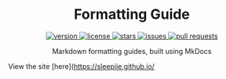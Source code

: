<h1 align="center">Formatting Guide</h1>

<p align="center">
  <a href="https://github.com/sleepiie/formatting/releases" target="_blank">
    <img alt="version" src="https://img.shields.io/github/v/release/sleepiie/formatting?style=for-the-badge" />
  </a>
  <a href="https://github.com/sleepiie/formatting/blob/main/LICENSE.md" target="_blank">
    <img alt="license" src="https://img.shields.io/github/license/sleepiie/formatting?style=for-the-badge" />
  </a>
  <a href="https://github.com/sleepiie/formatting/blob/main/LICENSE.md" target="_blank">
    <img alt="stars" src="https://img.shields.io/github/stars/sleepiie/formatting?style=for-the-badge" />
  </a>
  <a href="https://github.com/sleepiieformatting/blob/main/LICENSE.md" target="_blank">
    <img alt="issues" src="https://img.shields.io/github/issues/sleepiie/formatting?style=for-the-badge" />
  </a>
  <a href="https://github.com/sleepiie/formatting/blob/main/LICENSE.md" target="_blank">
    <img alt="pull requests" src="https://img.shields.io/github/issues-pr/sleepiie/formatting?style=for-the-badge" />
  </a>
</p>

<p align="center">Markdown formatting guides, built using MkDocs</p>

View the site [here](https://sleepiie.github.io/
